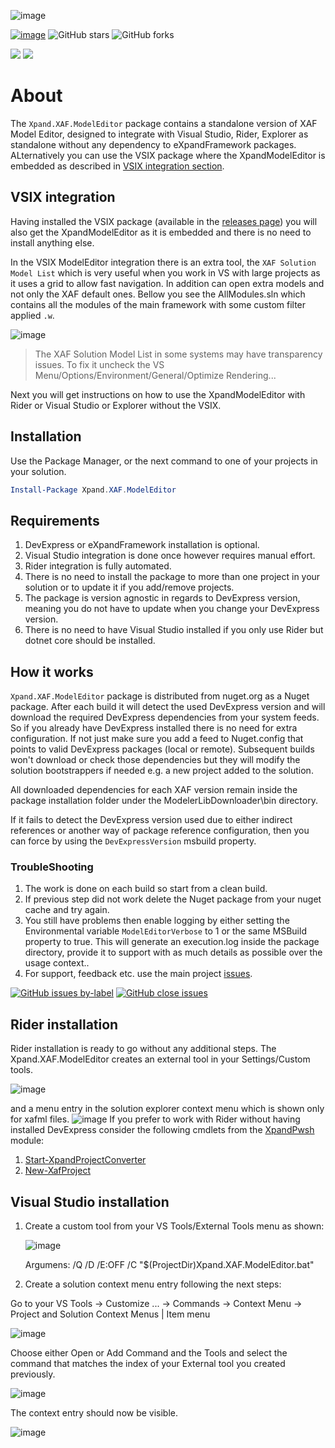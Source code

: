 ![image](https://user-images.githubusercontent.com/159464/66713086-c8c5a800-edae-11e9-9bc1-73ffc0c215fb.png)

[![image](https://xpandshields.azurewebsites.net/badge/Exclusive%20services%3F-Head%20to%20the%20dashboard-Blue)](https://github.com/sponsors/apobekiaris) ![GitHub stars](https://xpandshields.azurewebsites.net/github/stars/expandframework/devexpress.xaf?label=Star%20the%20project%20if%20you%20think%20it%20deserves%20it&style=social) ![GitHub forks](https://xpandshields.azurewebsites.net/github/forks/expandframework/Devexpress.Xaf?label=Fork%20the%20project%20to%20extend%20and%20contribute&style=social)

![](https://xpandshields.azurewebsites.net/nuget/v/Xpand.XAF.ModelEditor.svg?label=nuget.org&style=flat) ![](https://xpandshields.azurewebsites.net/nuget/dt/Xpand.XAF.ModelEditor.svg?style=flat)
# About

The `Xpand.XAF.ModelEditor` package contains a standalone version of XAF Model Editor, designed to integrate with Visual Studio, Rider, Explorer as standalone without any dependency to eXpandFramework packages. ALternatively you can use the VSIX package where the XpandModelEditor is embedded as described in [VSIX integration section](https://github.com/eXpandFramework/DevExpress.XAF/tree/master/tools/Xpand.XAF.ModelEditor#vsix-integration). 

## VSIX integration 

Having installed the VSIX package (available in the [releases page](https://github.com/eXpandFramework/eXpand/releases)) you will also get the XpandModelEditor as it is embedded and there is no need to install anything else.

In the VSIX ModelEditor integration there is an extra tool, the `XAF Solution Model List` which
is very useful when you work in VS with large projects as it uses a grid to allow fast navigation. In addition can open extra models and not only the XAF default ones. Bellow you see the AllModules.sln which contains all the modules of the main framework with some custom filter applied `.w`.

![image](https://user-images.githubusercontent.com/159464/75141828-769c7800-56fa-11ea-9498-49374bb96fae.png)

> The XAF Solution Model List in some systems may have transparency issues. To fix it uncheck the VS Menu/Options/Environment/General/Optimize Rendering...

Next you will get instructions on how to use the XpandModelEditor with Rider or Visual Studio or Explorer without the VSIX.

## Installation

Use the Package Manager, or the next command to one of your projects in your solution.

```ps1
Install-Package Xpand.XAF.ModelEditor
```

## Requirements

1. DevExpress or eXpandFramework installation is optional.
2. Visual Studio integration is done once however requires manual effort.
3. Rider integration is fully automated.
4. There is no need to install the package to more than one project in your solution or to update it if you add/remove projects.
4. The package is version agnostic in regards to DevExpress version, meaning you do not have to update when you change your DevExpress version.
5. There is no need to have Visual Studio installed if you only use Rider but dotnet core should be installed.

## How it works

`Xpand.XAF.ModelEditor` package is distributed from nuget.org as a Nuget package. After each build it will detect the used DevExpress version and will download the required DevExpress dependencies from your system feeds. So if you already have DevExpress installed there is no need for extra configuration. If not just make sure you add a feed to Nuget.config that points to valid DevExpress packages (local or remote). Subsequent builds won't download or check those dependencies but they will modify the solution bootstrappers if needed e.g. a new project added to the solution.

All downloaded dependencies for each XAF version remain inside the package installation folder under the ModelerLibDownloader\bin directory.

If it fails to detect the DevExpress version used due to either indirect references or another way of package reference configuration, then you can force by using the `DevExpressVersion` msbuild property.
### TroubleShooting

1. The work is done on each build so start from a clean build.
2. If previous step did not work delete the Nuget package from your nuget cache and try again.
3. You still have problems then enable logging by either setting the Environmental variable `ModelEditorVerbose` to 1 or the same MSBuild property to true. This will generate an execution.log inside the package directory, provide it to support with as much details as possible over the usage context..
4. For support, feedback etc. use the main project [issues](https://github.com/eXpandFramework/eXpand/issues/new/choose).

[![GitHub issues by-label](https://xpandshields.azurewebsites.net/github/issues/expandframework/expand/XpandModelEditor)](https://github.com/eXpandFramework/eXpand/issues?utf8=%E2%9C%93&q=is%3Aissue+is%3Aopen+sort%3Aupdated-desc+label%3AXpandModelEditor) [![GitHub close issues](https://xpandshields.azurewebsites.net/github/issues-closed/eXpandFramework/eXpand/XpandModelEditor.svg)](https://github.com/eXpandFramework/eXpand/issues?utf8=%E2%9C%93&q=is%3Aissue+is%3Aclosed+sort%3Aupdated-desc+label%3AXpandModelEditor)

## Rider installation
Rider installation is ready to go without any additional steps. The Xpand.XAF.ModelEditor creates an external tool in your Settings/Custom tools.

![image](https://user-images.githubusercontent.com/159464/75139968-9f227300-56f6-11ea-98f7-47c7aab37b8d.png)

and a menu entry in the solution explorer context menu which is shown only for xafml files.
<twitter>
![image](https://user-images.githubusercontent.com/159464/75140145-06d8be00-56f7-11ea-9e0e-9b03b6e2381f.png)
</twitter>
If you prefer to work with Rider without having installed DevExpress consider the following cmdlets from the [XpandPwsh](https://github.com/eXpandFramework/XpandPwsh) module:
1. [Start-XpandProjectConverter](https://github.com/eXpandFramework/XpandPwsh/wiki/Start-XpandProjectConverter)
2. [New-XafProject](https://github.com/eXpandFramework/XpandPwsh/wiki/New-XAFProject)

## Visual Studio installation

1. Create a custom tool from your VS Tools/External Tools menu as shown:

   ![image](https://user-images.githubusercontent.com/159464/75140431-92524f00-56f7-11ea-821d-698b32e89327.png)

   Argumens: /Q /D /E:OFF /C "$(ProjectDir)Xpand.XAF.ModelEditor.bat"
2. Create a solution context menu entry following the next steps:
  
  Go to your VS Tools -> Customize ... -> Commands -> Context Menu -> Project and Solution Context Menus | Item menu

  ![image](https://user-images.githubusercontent.com/159464/75140808-51a70580-56f8-11ea-862b-1b400fbcedaa.png)

  Choose either Open or Add Command and the Tools and select the command that matches the index of your External tool you created previously.

  ![image](https://user-images.githubusercontent.com/159464/75140909-82873a80-56f8-11ea-8c0c-c48bf8cf934c.png)

  The context entry should now be visible.

  ![image](https://user-images.githubusercontent.com/159464/75141245-3b4d7980-56f9-11ea-9d41-81642c134946.png)




